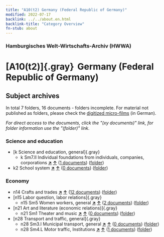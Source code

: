 ```yaml
---
title: "A10(t2) Germany (Federal Republic of Germany)"
modified: 2022-07-17
backlink: ../../about.en.html
backlink-title: "Category Overview"
fn-stub: about
---
```


### Hamburgisches Welt-Wirtschafts-Archiv (HWWA)

# [A10(t2)]{.gray}&#8201; Germany (Federal Republic of Germany)&#160; 







## Subject archives







In total 7 folders, 16 documents - folders incomplete.
For material not published as folders, please check the [digitized micro-films](/film/h1_sh.de.html) (in German).

_For direct access to the documents, click the "(xy documents)" link, for folder information use the "(folder)" link._



### Science and education

- [k Science and education, general]{.gray}
  - k Sm7.II Individual foundations from individuals, companies, corporations [**&nearr;**](../../../subject/i/187226/about.en.html "Individual foundations from individuals, companies, corporations (all over the world)") [**&uarr;**](../../../subject/about.en.html#k_Sm7.II "Subject category system") (<a href="https://pm20.zbw.eu/iiifview/folder/sh/187232,187226" title="about: Germany (Federal Republic of Germany) : Individual foundations from individuals, companies, corporations" target="_blank">1 documents</a>) ([folder](../../../../folder/sh/1872xx/187232/1872xx/187226/about.en.html))
- k2 School system [**&nearr;**](../../../subject/i/144739/about.en.html "School system (all over the world)") [**&uarr;**](../../../subject/about.en.html#k2 "Subject category system") (<a href="https://pm20.zbw.eu/iiifview/folder/sh/187232,144739" title="about: Germany (Federal Republic of Germany) : School system" target="_blank">0 documents</a>) ([folder](../../../../folder/sh/1872xx/187232/1447xx/144739/about.en.html))

### Economy

- n14 Crafts and trades [**&nearr;**](../../../subject/i/145135/about.en.html "Crafts and trades (all over the world)") [**&uarr;**](../../../subject/about.en.html#n14 "Subject category system") (<a href="https://pm20.zbw.eu/iiifview/folder/sh/187232,145135" title="about: Germany (Federal Republic of Germany) : Crafts and trades" target="_blank">12 documents</a>) ([folder](../../../../folder/sh/1872xx/187232/1451xx/145135/about.en.html))
- [n15 Labor question, labor relations]{.gray}
  - n15 Sm5 Women workers, general [**&nearr;**](../../../subject/i/145166/about.en.html "Women workers, general (all over the world)") [**&uarr;**](../../../subject/about.en.html#n15_Sm5 "Subject category system") (<a href="https://pm20.zbw.eu/iiifview/folder/sh/187232,145166" title="about: Germany (Federal Republic of Germany) : Women workers, general" target="_blank">2 documents</a>) ([folder](../../../../folder/sh/1872xx/187232/1451xx/145166/about.en.html))
- [n21 Art and literature (economic relations)]{.gray}
  - n21 Sm1 Theater and music [**&nearr;**](../../../subject/i/145297/about.en.html "Theater and music (all over the world)") [**&uarr;**](../../../subject/about.en.html#n21_Sm1 "Subject category system") (<a href="https://pm20.zbw.eu/iiifview/folder/sh/187232,145297" title="about: Germany (Federal Republic of Germany) : Theater and music" target="_blank">0 documents</a>) ([folder](../../../../folder/sh/1872xx/187232/1452xx/145297/about.en.html))
- [n28 Transport and traffic, general]{.gray}
  - n28 Sm3.I Municipal transport, general [**&nearr;**](../../../subject/i/145513/about.en.html "Municipal transport, general (all over the world)") [**&uarr;**](../../../subject/about.en.html#n28_Sm3.I "Subject category system") (<a href="https://pm20.zbw.eu/iiifview/folder/sh/187232,145513" title="about: Germany (Federal Republic of Germany) : Municipal transport, general" target="_blank">0 documents</a>) ([folder](../../../../folder/sh/1872xx/187232/1455xx/145513/about.en.html))
  - n28 Sm4.L Motor traffic, Institutions [**&nearr;**](../../../subject/i/199515/about.en.html "Motor traffic, Institutions (all over the world)") [**&uarr;**](../../../subject/about.en.html#n28_Sm4.L "Subject category system") (<a href="https://pm20.zbw.eu/iiifview/folder/sh/187232,199515" title="about: Germany (Federal Republic of Germany) : Motor traffic, Institutions" target="_blank">1 documents</a>) ([folder](../../../../folder/sh/1872xx/187232/1995xx/199515/about.en.html))






